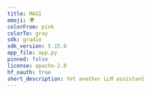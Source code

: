 ```yaml
---
title: MAGI
emoji: 🌍
colorFrom: pink
colorTo: gray
sdk: gradio
sdk_version: 5.15.0
app_file: app.py
pinned: false
license: apache-2.0
hf_oauth: true
short_description: Yet another LLM assistant
---
```

